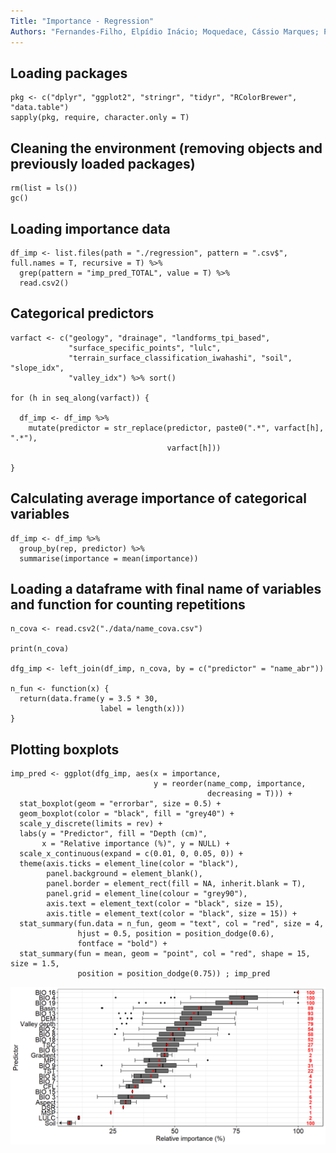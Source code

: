 ```yaml
---
Title: "Importance - Regression"
Authors: "Fernandes-Filho, Elpídio Inácio; Moquedace, Cássio Marques; Pereira, Luís Flávio; Veloso, Gustavo Vieira; Carvalho Junior, Waldir"
---
```


## Loading packages
```{r message=FALSE, warning=FALSE}
pkg <- c("dplyr", "ggplot2", "stringr", "tidyr", "RColorBrewer", "data.table")
sapply(pkg, require, character.only = T)
```

## Cleaning the environment (removing objects and previously loaded packages)
```{r message=FALSE, warning=FALSE}
rm(list = ls())  
gc()
```

## Loading importance data
```{r message=FALSE, warning=FALSE}
df_imp <- list.files(path = "./regression", pattern = ".csv$", full.names = T, recursive = T) %>% 
  grep(pattern = "imp_pred_TOTAL", value = T) %>% 
  read.csv2()
```

## Categorical predictors 
```{r message=FALSE, warning=FALSE}
varfact <- c("geology", "drainage", "landforms_tpi_based",
             "surface_specific_points", "lulc",
             "terrain_surface_classification_iwahashi", "soil", "slope_idx",
             "valley_idx") %>% sort()

for (h in seq_along(varfact)) {
  
  df_imp <- df_imp %>% 
    mutate(predictor = str_replace(predictor, paste0(".*", varfact[h], ".*"),
                                   varfact[h]))
  
}
```

## Calculating average importance of categorical variables
```{r message=FALSE, warning=FALSE}
df_imp <- df_imp %>% 
  group_by(rep, predictor) %>% 
  summarise(importance = mean(importance))
```

## Loading a dataframe with final name of variables and function for counting repetitions
```{r message=FALSE, warning=FALSE}
n_cova <- read.csv2("./data/name_cova.csv")

print(n_cova)

dfg_imp <- left_join(df_imp, n_cova, by = c("predictor" = "name_abr")) 

n_fun <- function(x) {
  return(data.frame(y = 3.5 * 30,
                    label = length(x)))
}
```

## Plotting boxplots
```{r message=FALSE, warning=FALSE, fig.width=10, fig.height=5}
imp_pred <- ggplot(dfg_imp, aes(x = importance,
                                y = reorder(name_comp, importance,
                                            decreasing = T))) +
  stat_boxplot(geom = "errorbar", size = 0.5) +
  geom_boxplot(color = "black", fill = "grey40") +
  scale_y_discrete(limits = rev) +
  labs(y = "Predictor", fill = "Depth (cm)",
       x = "Relative importance (%)", y = NULL) +
  scale_x_continuous(expand = c(0.01, 0, 0.05, 0)) +
  theme(axis.ticks = element_line(color = "black"),
        panel.background = element_blank(),
        panel.border = element_rect(fill = NA, inherit.blank = T),
        panel.grid = element_line(colour = "grey90"),
        axis.text = element_text(color = "black", size = 15),
        axis.title = element_text(color = "black", size = 15)) +
  stat_summary(fun.data = n_fun, geom = "text", col = "red", size = 4,
               hjust = 0.5, position = position_dodge(0.6),
               fontface = "bold") +
  stat_summary(fun = mean, geom = "point", col = "red", shape = 15, size = 1.5,
               position = position_dodge(0.75)) ; imp_pred
```

<p align="center">
<img src="reg_imp_full.jpg" width="800">
</p>
